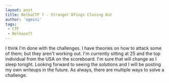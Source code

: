 ```yaml
---
layout: post
title: BelkaCTF 7 - Stranger Dfings Closing Out
author: 'ogmini'
tags:
 - CTF
 - Belkasoft
---
```


I think I'm done with the challenges. I have theories on how to attack some of them; but they aren't working out. I'm currently sitting at 25 and the top individual from the USA on the scoreboard. I'm sure that will change as I sleep tonight. Looking forward to seeing the solutions and I will be posting my own writeups in the future. As always, there are multiple ways to solve a challenge. 



